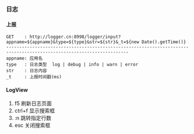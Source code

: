 ### 日志

#### 上报
```
GET    : http://logger.cn:8998/logger/input?appname=${appname}&type=${type}&str=${str}&_t=${new Date().getTime()}
---------------------------------------------------------------------------------------------------------------------
appname: 应用名
type   : 日志类型  log | debug | info | warn | error
str    : 日志内容
_t     : 上报时间戳(ms)
```

#### LogView
1. f5     刷新日志页面
2. ctrl+f 显示搜索框
3. :n     跳转指定行数
4. esc    关闭搜索框